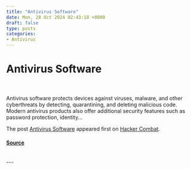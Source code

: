 ```yaml
---
title: "Antivirus Software"
date: Mon, 28 Oct 2024 02:43:18 +0000
draft: false
type: posts
categories: 
- Antivirus
---
```

# Antivirus Software

<br/>

<br/>
Antivirus software protects devices against viruses, malware, and other cyberthreats by detecting, quarantining, and deleting malicious code. Modern antivirus products also offer additional security features such as password protection, identity...

The post [Antivirus Software](https://www.hackercombat.com/antivirus-software/) appeared first on [Hacker Combat](https://www.hackercombat.com).

#### [Source](https://www.hackercombat.com/antivirus-software/)

<br/>
---
